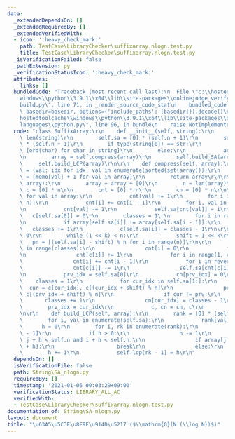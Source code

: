 ```yaml
---
data:
  _extendedDependsOn: []
  _extendedRequiredBy: []
  _extendedVerifiedWith:
  - icon: ':heavy_check_mark:'
    path: TestCase\LibraryChecker\suffixarray.nlogn.test.py
    title: TestCase\LibraryChecker\suffixarray.nlogn.test.py
  _isVerificationFailed: false
  _pathExtension: py
  _verificationStatusIcon: ':heavy_check_mark:'
  attributes:
    links: []
  bundledCode: "Traceback (most recent call last):\n  File \"c:\\hostedtoolcache\\\
    windows\\python\\3.9.1\\x64\\lib\\site-packages\\onlinejudge_verify\\documentation\\\
    build.py\", line 71, in _render_source_code_stat\n    bundled_code = language.bundle(stat.path,\
    \ basedir=basedir, options={'include_paths': [basedir]}).decode()\n  File \"c:\\\
    hostedtoolcache\\windows\\python\\3.9.1\\x64\\lib\\site-packages\\onlinejudge_verify\\\
    languages\\python.py\", line 96, in bundle\n    raise NotImplementedError\nNotImplementedError\n"
  code: "class SuffixArray:\r\n    def __init__(self, string):\r\n        self.n =\
    \ len(string)\r\n        self.sa = [0] * (self.n + 1)\r\n        self.lcp = [0]\
    \ * (self.n + 1)\r\n        if type(string[0]) == str:\r\n            array =\
    \ [ord(char) for char in string]\r\n        else:\r\n            array = string\r\
    \n        array = self.compress(array)\r\n        self.build_SA(array)\r\n   \
    \     self.build_LCP(array)\r\n\r\n    def compress(self, array):\r\n        memo\
    \ = {val: idx for idx, val in enumerate(sorted(set(array)))}\r\n        array\
    \ = [memo[val] + 1 for val in array]\r\n        return array\r\n\r\n    def build_SA(self,\
    \ array):\r\n        array = array + [0]\r\n        n = len(array)\r\n       \
    \ c = [0] * n\r\n        cnt = [0] * n\r\n        cn = [0] * n\r\n\r\n       \
    \ for val in array:\r\n            cnt[val] += 1\r\n        for i in range(1,\
    \ n):\r\n            cnt[i] += cnt[i - 1]\r\n        for i, val in enumerate(array):\r\
    \n            cnt[val] -= 1\r\n            self.sa[cnt[val]] = i\r\n\r\n     \
    \   c[self.sa[0]] = 0\r\n        classes = 1\r\n        for i in range(1, n):\r\
    \n            if array[self.sa[i]] != array[self.sa[i - 1]]:\r\n             \
    \   classes += 1\r\n            c[self.sa[i]] = classes - 1\r\n\r\n        k =\
    \ 0\r\n        while (1 << k) < n:\r\n            shift = 1 << k\r\n         \
    \   pn = [(self.sa[i] - shift) % n for i in range(n)]\r\n\r\n            for i\
    \ in range(classes):\r\n                cnt[i] = 0\r\n            for i in pn:\r\
    \n                cnt[c[i]] += 1\r\n            for i in range(1, classes):\r\n\
    \                cnt[i] += cnt[i - 1]\r\n            for i in reversed(pn):\r\n\
    \                cnt[c[i]] -= 1\r\n                self.sa[cnt[c[i]]] = i\r\n\r\
    \n            prv_idx = self.sa[0]\r\n            cn[prv_idx] = 0\r\n        \
    \    classes = 1\r\n            for cur_idx in self.sa[1:]:\r\n              \
    \  cur = c[cur_idx], c[(cur_idx + shift) % n]\r\n                prv = c[prv_idx],\
    \ c[(prv_idx + shift) % n]\r\n                if cur != prv:\r\n             \
    \       classes += 1\r\n                cn[cur_idx] = classes - 1\r\n        \
    \        prv_idx = cur_idx\r\n            c, cn = cn, c\r\n            k += 1\r\
    \n\r\n    def build_LCP(self, array):\r\n        rank = [0] * (self.n + 1)\r\n\
    \        for i, val in enumerate(self.sa):\r\n            rank[val] = i\r\n  \
    \      h = 0\r\n        for i, rk in enumerate(rank):\r\n            j = self.sa[rk\
    \ - 1]\r\n            if h > 0:\r\n                h -= 1\r\n            while\
    \ j + h < self.n and i + h < self.n:\r\n                if array[j + h] != array[i\
    \ + h]:\r\n                    break\r\n                else:\r\n            \
    \        h += 1\r\n            self.lcp[rk - 1] = h\r\n"
  dependsOn: []
  isVerificationFile: false
  path: String\SA_nlogn.py
  requiredBy: []
  timestamp: '2021-01-06 00:03:29+09:00'
  verificationStatus: LIBRARY_ALL_AC
  verifiedWith:
  - TestCase\LibraryChecker\suffixarray.nlogn.test.py
documentation_of: String\SA_nlogn.py
layout: document
title: "\u63A5\u5C3E\u8F9E\u914D\u5217 ($\\mathrm{O}(N (\\log N))$)"
---
```

